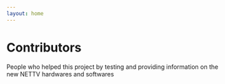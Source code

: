 ```yaml
---
layout: home
---
```

<script setup>
import { VPTeamMembers } from 'vitepress/theme'

const members = [
  {
    avatar: 'https://avatars.githubusercontent.com/u/59522309',
    name: '833M0L3',
    title: 'Maintainer',
    links: [
      { icon: 'github', link: 'https://github.com/833M0L3' }
    ]
  },
  {
    avatar: 'https://avatars.githubusercontent.com/u/153387687',
    name: 'Sunil Prasad',
    title: 'Tester',
    links: [
      { icon: 'github', link: 'https://github.com/sunilprregmi' }
    ]
  },
  {
    avatar: 'https://avatars.githubusercontent.com/u/86787475',
    name: 'Sujal Gurung',
    title: 'Tester',
    links: [
      { icon: 'github', link: 'https://github.com/dinesh-58' }
    ]
  },
  {
    avatar: 'https://t3.ftcdn.net/jpg/05/16/27/58/360_F_516275801_f3Fsp17x6HQK0xQgDQEELoTuERO4SsWV.jpg',
    name: 'LivingCornet694',
    title: 'Tester',
    links: [
      {
        icon: {
          svg: '<svg role="img" viewBox="0 0 24 24"xmlns="http://www.w3.org/2000/svg"><title>Email</title><path d="M12 12.713l11.985-8.19c-.036-.022-6.278-4.188-11.985-4.188S.05 4.501.015 4.523L12 12.713zm0 2.034l-12-8.262V20h24V6.485l-12 8.262z"/></svg>'
        },
        link: 'mailto:the.books.ace@gmail.com',
      }
    ]
  },
]
</script>

# Contributors

People who helped this project by testing and providing information on the new NETTV hardwares and softwares

<VPTeamMembers size="small" :members="members" />